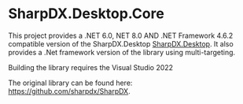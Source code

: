 # SharpDX.Desktop.Core

This project provides a .NET 6.0, NET 8.0 AND .NET Framework 4.6.2 compatible version of the SharpDX.Desktop [SharpDX.Desktop](https://www.nuget.org/packages/SharpDX.Desktop/). It also provides a .Net framework version of the library using multi-targeting.

Building the library requires the Visual Studio 2022

The original library can be found here: https://github.com/sharpdx/SharpDX.